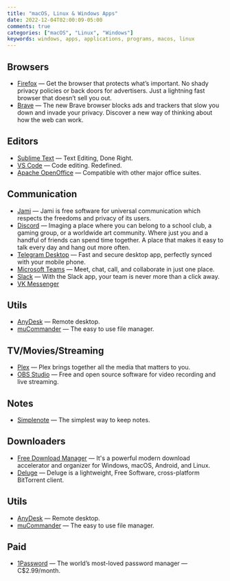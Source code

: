 ```yaml
---
title: "macOS, Linux & Windows Apps"
date: 2022-12-04T02:00:09-05:00
comments: true
categories: ["macOS", "Linux", "Windows"]
keywords: windows, apps, applications, programs, macos, linux
---
```


## Browsers

- [Firefox](http://www.mozilla.org/en-US/firefox/new/) — Get the browser that protects what’s important. No shady privacy policies or back doors for advertisers. Just a lightning fast browser that doesn’t sell you out.
- [Brave](https://brave.com/download/) — The new Brave browser blocks ads and trackers that slow you down and invade your privacy. Discover a new way of thinking about how the web can work.

## Editors

- [Sublime Text](https://www.sublimetext.com/) — Text Editing, Done Right.
- [VS Code](https://code.visualstudio.com/) — Code editing. Redefined.
- [Apache OpenOffice](https://www.openoffice.org/download/index.html) — Compatible with other major office suites.

## Communication

- [Jami](https://jami.net/) — Jami is free software for universal communication which respects the freedoms and privacy of its users.
- [Discord](https://discord.com/) — Imaging a place where you can belong to a school club, a gaming group, or a worldwide art community. Where just you and a handful of friends can spend time together. A place that makes it easy to talk every day and hang out more often.
- [Telegram Desktop](https://desktop.telegram.org/) — Fast and secure desktop app, perfectly synced with your mobile phone.
- [Microsoft Teams](https://www.microsoft.com/en-ca/microsoft-365/microsoft-teams/group-chat-software) — Meet, chat, call, and collaborate in just one place.
- [Slack](https://slack.com/) — With the Slack app, your team is never more than a click away.
- [VK Messenger](https://vk.com/landings/desktop_messenger)

## Utils

- [AnyDesk](https://anydesk.com/) — Remote desktop.
- [muCommander](https://www.mucommander.com/) — The easy to use file manager.

## TV/Movies/Streaming

- [Plex](https://www.plex.tv/) — Plex brings together all the media that matters to you.
- [OBS Studio](https://obsproject.com/) — Free and open source software for video recording and live streaming.

## Notes

- [Simplenote](https://simplenote.com/) — The simplest way to keep notes.

## Downloaders

- [Free Download Manager](http://freedownloadmanager.org) — It's a powerful modern download accelerator and organizer for Windows, macOS, Android, and Linux.
- [Deluge](https://deluge-torrent.org/) — Deluge is a lightweight, Free Software, cross-platform BitTorrent client.

## Utils

- [AnyDesk](https://anydesk.com/) — Remote desktop.
- [muCommander](https://www.mucommander.com/) — The easy to use file manager.

## Paid

- [1Password](https://1password.com/) — The world’s most-loved password manager — C$2.99/month.

